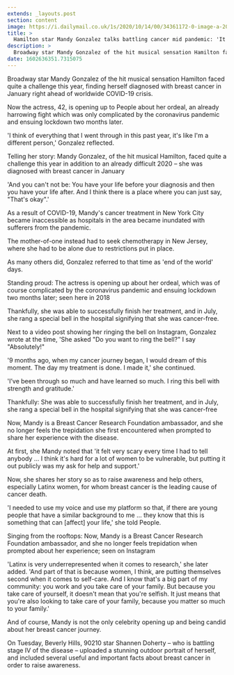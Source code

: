```yaml
--- 
extends: _layouts.post 
section: content 
image: https://i.dailymail.co.uk/1s/2020/10/14/00/34361172-0-image-a-20_1602630612092.jpg 
title: > 
  Hamilton star Mandy Gonzalez talks battling cancer mid pandemic: 'It's like I'm a different person' 
description: > 
  Broadway star Mandy Gonzalez of the hit musical sensation Hamilton faced quite a challenge this year, finding herself diagnosed with breast cancer in January right ahead of worldwide COVID-19 crisis.'I think of everything that I went through in this past year, it's like I'm a different person,' Gonzalez reflected.As a result of COVID-19, Mandy's cancer treatment in New York City became inaccessible as hospitals in the area became inundated with sufferers from the pandemic.Now, she shares her story so as to raise awareness and help others, especially Latinx women, for whom breast cancer is the leading cause of cancer death.And of course, Mandy is not the only celebrity opening up and being candid about her breast cancer journey. 
date: 1602636351.7315075 
--- 
```

Broadway star Mandy Gonzalez of the hit musical sensation Hamilton faced quite a challenge this year, finding herself diagnosed with breast cancer in January right ahead of worldwide COVID-19 crisis.

Now the actress, 42, is opening up to People about her ordeal, an already harrowing fight which was only complicated by the coronavirus pandemic and ensuing lockdown two months later.

'I think of everything that I went through in this past year, it's like I'm a different person,' Gonzalez reflected.

Telling her story: Mandy Gonzalez, of the hit musical Hamilton, faced quite a challenge this year in addition to an already difficult 2020 – she was diagnosed with breast cancer in January

'And you can't not be: You have your life before your diagnosis and then you have your life after. And I think there is a place where you can just say, "That's okay".'

As a result of COVID-19, Mandy's cancer treatment in New York City became inaccessible as hospitals in the area became inundated with sufferers from the pandemic.

The mother-of-one instead had to seek chemotherapy in New Jersey, where she had to be alone due to restrictions put in place.

As many others did, Gonzalez referred to that time as 'end of the world' days.

Standing proud: The actress is opening up about her ordeal, which was of course complicated by the coronavirus pandemic and ensuing lockdown two months later; seen here in 2018

Thankfully, she was able to successfully finish her treatment, and in July, she rang a special bell in the hospital signifying that she was cancer-free.

Next to a video post showing her ringing the bell on Instagram, Gonzalez wrote at the time, 'She asked "Do you want to ring the bell?" I say "Absolutely!"

'9 months ago, when my cancer journey began, I would dream of this moment. The day my treatment is done. I made it,' she continued.

'I’ve been through so much and have learned so much. I ring this bell with strength and gratitude.'

Thankfully: She was able to successfully finish her treatment, and in July, she rang a special bell in the hospital signifying that she was cancer-free

Now, Mandy is a Breast Cancer Research Foundation ambassador, and she no longer feels the trepidation she first encountered when prompted to share her experience with the disease.

At first, she Mandy noted that 'it felt very scary every time I had to tell anybody ... I think it's hard for a lot of women to be vulnerable, but putting it out publicly was my ask for help and support.'

Now, she shares her story so as to raise awareness and help others, especially Latinx women, for whom breast cancer is the leading cause of cancer death.

'I needed to use my voice and use my platform so that, if there are young people that have a similar background to me ... they know that this is something that can [affect] your life,' she told People.

Singing from the rooftops: Now, Mandy is a Breast Cancer Research Foundation ambassador, and she no longer feels trepidation when prompted about her experience; seen on Instagram

'Latinx is very underrepresented when it comes to research,' she later added. 'And part of that is because women, I think, are putting themselves second when it comes to self-care. And I know that's a big part of my community: you work and you take care of your family. But because you take care of yourself, it doesn't mean that you're selfish. It just means that you're also looking to take care of your family, because you matter so much to your family.'

And of course, Mandy is not the only celebrity opening up and being candid about her breast cancer journey.

On Tuesday, Beverly Hills, 90210 star Shannen Doherty – who is battling stage IV of the disease – uploaded a stunning outdoor portrait of herself, and included several useful and important facts about breast cancer in order to raise awareness.